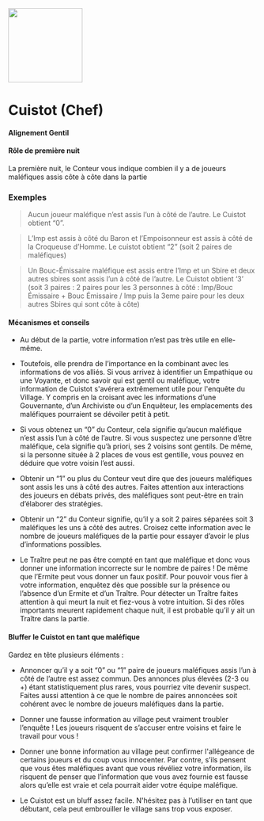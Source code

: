 <img src="https://github.com/brain-academy/wiki/blob/master/blood-on-the-clocktower/img/chef.png?raw=true" height="150"> 

# Cuistot (Chef)

#### Alignement Gentil
#### Rôle de première nuit

La première nuit, le Conteur vous indique combien il y a de joueurs maléfiques assis côte à côte dans la partie
 
### Exemples

> Aucun joueur maléfique n’est assis l’un à côté de l’autre. Le Cuistot obtient “0”.

> L’Imp est assis à côté du Baron et l’Empoisonneur est assis à côté de la Croqueuse d’Homme. Le cuistot obtient “2” (soit 2 paires de maléfiques)

> Un Bouc-Émissaire maléfique est assis entre l’Imp et un Sbire et deux autres sbires sont assis l’un à côté de l’autre. Le Cuistot obtient ‘3’ (soit 3 paires : 2 paires pour les 3 personnes à côté : Imp/Bouc Émissaire + Bouc Émissaire / Imp puis la 3eme paire pour les deux autres Sbires qui sont côte à côte)



#### Mécanismes et conseils

- Au début de la partie, votre information n’est pas très utile en elle-même.

- Toutefois, elle prendra de l’importance en la combinant avec les informations de vos alliés. Si vous arrivez à identifier un Empathique ou une Voyante, et donc savoir qui est gentil ou maléfique, votre information de Cuistot s'avérera extrêmement utile pour l'enquête du Village. Y compris en la croisant avec les informations d’une Gouvernante, d’un Archiviste ou d’un Enquêteur, les emplacements des maléfiques pourraient se dévoiler petit à petit.

- Si vous obtenez un “0” du Conteur, cela signifie qu’aucun maléfique n’est assis l’un à côté de l’autre. Si vous suspectez une personne d’être maléfique, cela signifie qu’à priori, ses 2 voisins sont gentils. De même, si la personne située à 2 places de vous est gentille, vous pouvez en déduire que votre voisin l’est aussi.

- Obtenir un “1” ou plus du Conteur veut dire que des joueurs maléfiques sont assis les uns à côté des autres. Faites attention aux interactions des joueurs en débats privés, des maléfiques sont peut-être en train d’élaborer des stratégies.

- Obtenir un “2” du Conteur signifie, qu’il y a soit 2 paires séparées soit 3 maléfiques les uns à côté des autres. Croisez cette information avec le nombre de joueurs maléfiques de la partie pour essayer d’avoir le plus d’informations possibles.

- Le Traître peut ne pas être compté en tant que maléfique et donc vous donner une information incorrecte sur le nombre de paires ! De même que l’Ermite peut vous donner un faux positif. Pour pouvoir vous fier à votre information, enquêtez dès que possible sur la présence ou l’absence d’un Ermite et d’un Traître. Pour détecter un Traître faites attention à qui meurt la nuit et fiez-vous à votre intuition. Si des rôles importants meurent rapidement chaque nuit, il est probable qu’il y ait un Traître dans la partie.



#### Bluffer le Cuistot en tant que maléfique

Gardez en tête plusieurs éléments :

- Annoncer qu’il y a soit “0” ou “1” paire de joueurs maléfiques assis l’un à côté de l’autre est assez commun. Des annonces plus élevées (2-3 ou +) étant statistiquement plus rares, vous pourriez vite devenir suspect. Faites aussi attention à ce que le nombre de paires annoncées soit cohérent avec le nombre de joueurs maléfiques dans la partie.

- Donner une fausse information au village peut vraiment troubler l’enquête ! Les joueurs risquent de s’accuser entre voisins et faire le travail pour vous !

- Donner une bonne information au village peut confirmer l'allégeance de certains joueurs et du coup vous innocenter. Par contre, s’ils pensent que vous êtes maléfiques avant que vous révéliez votre information, ils risquent de penser que l’information que vous avez fournie est fausse alors qu’elle est vraie et cela pourrait aider votre équipe maléfique.

- Le Cuistot est un bluff assez facile. N'hésitez pas à l’utiliser en tant que débutant, cela peut embrouiller le village sans trop vous exposer.
